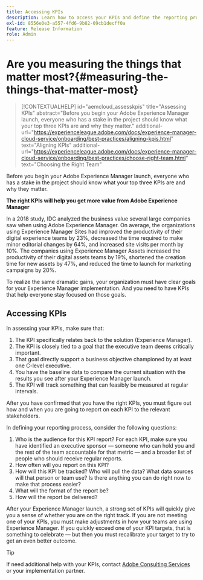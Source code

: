 ```yaml
---
title: Accessing KPIs
description: Learn how to access your KPIs and define the reporting process 
exl-id: 8556e0e3-a557-4fd6-9b82-09cb1decff0a
feature: Release Information
role: Admin
---
```

# Are you measuring the things that matter most?{#measuring-the-things-that-matter-most}

>[!CONTEXTUALHELP]
>id="aemcloud_assesskpis"
>title="Assessing KPIs"
>abstract="Before you begin your Adobe Experience Manager launch, everyone who has a stake in the project should know what your top three KPIs are and why they matter."
>additional-url="https://experienceleague.adobe.com/docs/experience-manager-cloud-service/onboarding/best-practices/aligning-kpis.html" text="Aligning KPIs"
>additional-url="https://experienceleague.adobe.com/docs/experience-manager-cloud-service/onboarding/best-practices/choose-right-team.html" text="Choosing the Right Team"

Before you begin your Adobe Experience Manager launch, everyone who has a stake in the project should know what your top three KPIs are and why they matter.

**The right KPIs will help you get more value from Adobe Experience Manager**


In a 2018 study, IDC analyzed the business value several large companies saw when using Adobe Experience Manager. On average, the organizations using Experience Manager Sites had improved the productivity of their digital experience teams by 23%, decreased the time required to make minor editorial changes by 64%, and increased site visits per month by 10%. The companies using Experience Manager Assets increased the productivity of their digital assets teams by 19%, shortened the creation time for new assets by 47%, and reduced the time to launch for marketing campaigns by 20%.

To realize the same dramatic gains, your organization must have clear goals for your Experience Manager implementation. And you need to have KPIs that help everyone stay focused on those goals.

## Accessing KPIs 

In assessing your KPIs, make sure that:

1.  The KPI specifically relates back to the solution (Experience Manager).
1.  The KPI is closely tied to a goal that the executive team deems critically important.
1.  That goal directly support a business objective championed by at least one C-level executive.
1.  You have the baseline data to compare the current situation with the results you see after your Experience Manager launch.
1.  The KPI will track something that can feasibly be measured at regular intervals.

After you have confirmed that you have the right KPIs, you must figure out how and when you are going to report on each KPI to the relevant stakeholders.

In defining your reporting process, consider the following questions:

1.  Who is the audience for this KPI report? For each KPI, make sure you have identified an executive sponsor — someone who can hold you and the rest of the team accountable for that metric — and a broader list of people who should receive regular reports.
1.  How often will you report on this KPI?
1.  How will this KPI be tracked? Who will pull the data? What data sources will that person or team use? Is there anything you can do right now to make that process easier?
1.  What will the format of the report be?
1.  How will the report be delivered?

After your Experience Manager launch, a strong set of KPIs will quickly give you a sense of whether you are on the right track. If you are not meeting one of your KPIs, you must make adjustments in how your teams are using Experience Manager. If you quickly exceed one of your KPI targets, that is something to celebrate — but then you must recalibrate your target to try to get an even better outcome.

>[!TIP]
>
> If need additional help with your KPIs, contact [Adobe Consulting Services](https://www.adobe.com/experience-cloud/consulting-services.html) or your implementation partner.
